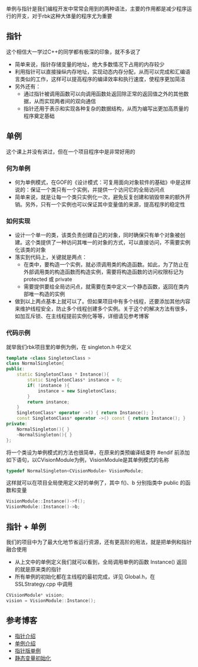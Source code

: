 
单例与指针是我们编程开发中常常会用到的两种语法，主要的作用都是减少程序运行的开支，对于rbk这种大体量的程序尤为重要

## 指针

这个相信大一学过C++的同学都有极深的印象，就不多说了
- 简单来说，指针存储变量的地址，绝大多数情况下占用的内存较少
- 利用指针可以直接操纵内存地址，实现动态内存分配，从而可以完成和汇编语言类似的工作，这样可以提高程序的编译效率和执行速度，使程序更加简洁
- 另外还有： 
  - 通过指针被调用函数可以向调用函数处返回除正常的返回值之外的其他数据，从而实现两者间的双向通信
  - 指针还用于表示和实现各种复杂的数据结构，从而为编写出更加高质量的程序奠定基础

## 单例

这个课上并没有讲过，但在一个项目程序中是非常好用的

### 何为单例

- 何为单例模式，在GOF的《设计模式：可复用面向对象软件的基础》中是这样说的：保证一个类只有一个实例，并提供一个访问它的全局访问点
- 简单来说，就是让每一个类只实例化一次，避免反复创建和销毁带来的额外开销。另外，只有一个实例也可以保证其中变量值的来源，提高程序的稳定性

### 如何实现

- 设计一个单一的类，该类负责创建自己的对象，同时确保只有单个对象被创建。这个类提供了一种访问其唯一的对象的方式，可以直接访问，不需要实例化该类的对象
- 落实到代码上，关键就是两点：
    - 在类中，要构造一个实例，就必须调用类的构造函数。如此，为了防止在外部调用类的构造函数而构造实例，需要将构造函数的访问权限标记为 protected 或 private
    - 需要提供要给全局访问点，就需要在类中定义一个静态函数，返回在类内部唯一构造的实例
- 做到以上两点基本上就可以了。但如果项目中有多个线程，还要添加其他内容来维护线程安全，防止多个线程创建多个实例。关于这个的解决方法有很多，如加互斥锁、在主线程提前实例化等等，详细请见参考博客

### 代码示例

就举我们rbk项目里的单例为例，在 singleton.h 中定义
```C++
template <class SingletonClass >
class NormalSingleton{
public:
    static SingletonClass * Instance(){
        static SingletonClass* instance = 0;
        if( !instance ){
            instance = new SingletonClass;
        }
        return instance;
    }
    SingletonClass* operator ->() { return Instance(); }
    const SingletonClass* operator ->() const { return Instance(); }
private:
    NormalSingleton(){ }
    ~NormalSingleton(){ }
};
```
将一个类设为单例模式的方法也很简单，在原来的类预编译结束符 #endif 前添加如下语句，以CVisionModule为例，VisionModule是其单例模式的名称
```C++
typedef NormalSingleton<CVisionModule> VisionModule;
```
这样就可以在项目全局使用定义好的单例了，其中 f()、b 分别指类中 public 的函数和变量
```C++
VisionModule::Instance()->f();
VisionModule::Instance()->b;
```

## 指针 + 单例

我们的项目中为了最大化地节省运行资源，还有更高阶的用法，就是把单例和指针融合使用
- 从上文中的单例定义我们就可以看到，全局调用单例的函数 Instance() 返回的就是原来类的指针
- 所有单例的初始化都在主线程的最初完成，详见 Global.h，在 SSLStrategy.cpp 中调用
```C++
CVisionModule* vision;
vision = VisionModule::Instance();
```

## 参考博客

- [指针介绍](https://blog.csdn.net/weixin_42191440/article/details/117100621)
- [单例介绍](https://blog.csdn.net/qq594913801/article/details/85248286)
- [指针版单例](https://blog.csdn.net/BleuRever/article/details/52777907)
- [静态变量初始化](https://blog.csdn.net/wingwc/article/details/75893701)